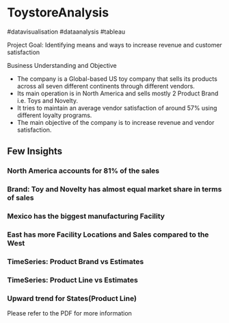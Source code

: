 # ToystoreAnalysis
#datavisualisation #dataanalysis #tableau

Project Goal: Identifying means and ways to increase revenue and customer satisfaction

Business Understanding and Objective 
- The company is a Global-based US toy company that sells its products across all seven different continents through different vendors.
- Its main operation is in North America and sells mostly 2 Product Brand i.e. Toys and Novelty.
- It tries to maintain an average vendor satisfaction of around 57% using different loyalty programs.
- The main objective of the company is to increase revenue and vendor satisfaction.


## Few Insights

### North America accounts for 81% of the sales


### Brand: Toy and Novelty has almost equal market share in terms of sales


### Mexico has the biggest manufacturing Facility


### East has more Facility Locations and Sales compared to the West


### TimeSeries: Product Brand vs Estimates


### TimeSeries: Product Line vs Estimates



### Upward trend for States(Product Line)

Please refer to the PDF for more information


